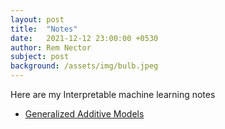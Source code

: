 ```yaml
---
layout: post
title:  "Notes"
date:   2021-12-12 23:00:00 +0530
author: Rem Nector
subject: post
background: /assets/img/bulb.jpeg
---
```


Here are my Interpretable machine learning notes
 - [Generalized Additive Models](IML_notes/GAM)